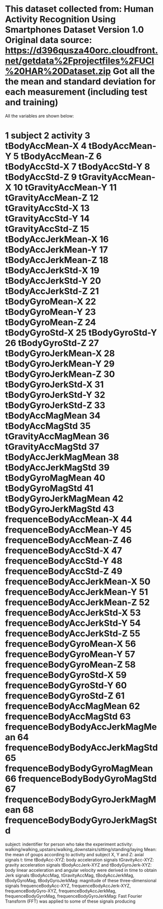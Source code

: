 This dataset collected from: Human Activity Recognition Using Smartphones Dataset Version 1.0
Original data source: https://d396qusza40orc.cloudfront.net/getdata%2Fprojectfiles%2FUCI%20HAR%20Dataset.zip
Got all the the mean and standard deviation for each measurement (including test and training)
==================================================================================================================
All the variables are shown below:

1                           subject
2                          activity
3                    tBodyAccMean-X
4                    tBodyAccMean-Y
5                    tBodyAccMean-Z
6                     tBodyAccStd-X
7                     tBodyAccStd-Y
8                     tBodyAccStd-Z
9                 tGravityAccMean-X
10                tGravityAccMean-Y
11                tGravityAccMean-Z
12                 tGravityAccStd-X
13                 tGravityAccStd-Y
14                 tGravityAccStd-Z
15               tBodyAccJerkMean-X
16               tBodyAccJerkMean-Y
17               tBodyAccJerkMean-Z
18                tBodyAccJerkStd-X
19                tBodyAccJerkStd-Y
20                tBodyAccJerkStd-Z
21                  tBodyGyroMean-X
22                  tBodyGyroMean-Y
23                  tBodyGyroMean-Z
24                   tBodyGyroStd-X
25                   tBodyGyroStd-Y
26                   tBodyGyroStd-Z
27              tBodyGyroJerkMean-X
28              tBodyGyroJerkMean-Y
29              tBodyGyroJerkMean-Z
30               tBodyGyroJerkStd-X
31               tBodyGyroJerkStd-Y
32               tBodyGyroJerkStd-Z
33                  tBodyAccMagMean
34                   tBodyAccMagStd
35               tGravityAccMagMean
36                tGravityAccMagStd
37              tBodyAccJerkMagMean
38               tBodyAccJerkMagStd
39                 tBodyGyroMagMean
40                  tBodyGyroMagStd
41             tBodyGyroJerkMagMean
42              tBodyGyroJerkMagStd
43           frequenceBodyAccMean-X
44           frequenceBodyAccMean-Y
45           frequenceBodyAccMean-Z
46            frequenceBodyAccStd-X
47            frequenceBodyAccStd-Y
48            frequenceBodyAccStd-Z
49       frequenceBodyAccJerkMean-X
50       frequenceBodyAccJerkMean-Y
51       frequenceBodyAccJerkMean-Z
52        frequenceBodyAccJerkStd-X
53        frequenceBodyAccJerkStd-Y
54        frequenceBodyAccJerkStd-Z
55          frequenceBodyGyroMean-X
56          frequenceBodyGyroMean-Y
57          frequenceBodyGyroMean-Z
58           frequenceBodyGyroStd-X
59           frequenceBodyGyroStd-Y
60           frequenceBodyGyroStd-Z
61          frequenceBodyAccMagMean
62           frequenceBodyAccMagStd
63  frequenceBodyBodyAccJerkMagMean
64   frequenceBodyBodyAccJerkMagStd
65     frequenceBodyBodyGyroMagMean
66      frequenceBodyBodyGyroMagStd
67 frequenceBodyBodyGyroJerkMagMean
68  frequenceBodyBodyGyroJerkMagStd
====================================================================================================================
subject: indentifier for person who take the experiment
activity: walking/walking_upstairs/walking_downstairs/sitting/standing/laying
Mean: the mean of goups according to activity and subject
X, Y and Z: axial signals 
t: time
tBodyAcc-XYZ: body acceleration signals
tGravityAcc-XYZ: gravity acceleration signals
tBodyAccJerk-XYZ and tBodyGyroJerk-XYZ: body linear acceleration and angular velocity were derived in time to obtain Jerk signals
tBodyAccMag, tGravityAccMag, tBodyAccJerkMag, tBodyGyroMag, tBodyGyroJerkMag: magnitude of these three-dimensional signals
frequenceBodyAcc-XYZ, frequenceBodyAccJerk-XYZ, frequenceBodyGyro-XYZ, frequenceBodyAccJerkMag, frequenceBodyGyroMag, frequenceBodyGyroJerkMag: Fast Fourier Transform (FFT) was applied to some of these signals producing
